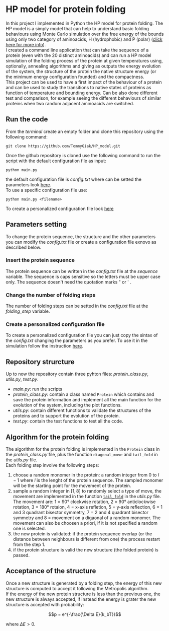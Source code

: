 # HP model for protein folding

In this project I implemented in Python the HP model for protein folding.
The HP model is a simply model that can help to understand basic folding behaviours using Monte Carlo simulation over the free energy of the bounds using only two category of aminoacids, H (hydrophobic) and P (polar) ([click here for more info](https://pubs.acs.org/doi/10.1021/ma00200a030)).\
I created a command line application that can take the sequence of a protein (even with the 20 distinct aminoacids) and can run a HP model simulation of the folding process of the protein at given temperatures using, optionally, annealing algorithms and giving as outputs the energy evolution of the system, the structure of the protein the native structure energy (or the minimum energy configuration founded) and the compactness.\
This project can be used to have a first impact of the behaviour of a protein and can be used to study the transitions to native states of proteins as function of temperature and bounding energy. Can be also done different test and comparison, for example seeing the different behaviours of similar proteins when two random adjacent aminoacids are switched.

## Run the code

From the _terminal_ create an empty folder and clone this repository using the following command:

```shell
git clone https://github.com/TommyGiak/HP_model.git
```

Once the github repository is cloned use the following command to run the script with the default configuration file as input:

```shell
python main.py
```

the default configuration file is _config.txt_ where can be setted the parameters look [here](https://github.com/TommyGiak/HP_model#parameters-setting).\
To use a specific configuration file use:

```shell
python main.py <filename>
```

To create a personalized configuration file look [here](https://github.com/TommyGiak/HP_model#create-a-personalized-configuration-file)

## Parameters setting

To change the protein sequence, the structure and the other parameters you can modify the _config.txt_ file or create a configuration file exnovo as described below.

### Insert the protein sequence

The protein sequence can be written in the _config.txt_ file at the _sequence_ variable. The sequence is caps sensitive so the letters must be upper case only. The sequence doesn't need the quotation marks " or ' .

### Change the number of folding steps

The number of folding steps can be setted in the _config.txt_ file at the _folding\_step_ variable.

### Create a personalized configuration file

To create a personalized configuration file you can just copy the sintax of the _config.txt_ changing the parameters as you prefer. To use it in the simulation follow the instruction [here](https://github.com/TommyGiak/HP_model#run-the-code).

## Repository strurcture

Up to now the repository contain three pyhton files: _protein_class.py_, _utils.py_, _test.py_.

- _main.py_: run the scripts
- _protein_class.py_: contain a class named `Protein` which contains and save the protein information and implement all the main function for the evolution of the system, including the plot functions.
- _utils.py_: contain different functions to validate the structures of the proteins and to support the evolution of the protein.
- _test.py_: contain the test functions to test all the code.

## Algorithm for the protein folding

The algorithm for the protein folding is implemented in the `Protein` class in the _protein_class.py_ file, plus the function `diagonal_move` and `tail_fold` in the _utils.py_ file.\
Each folding step involve the following steps:

1. choose a random monomer in the protein: a random integer from $0$ to $l-1$ where $l$ is the lenght of the protein sequence. The sampled monomer will be the starting point for the movement of the protein.
1. sample a random integer in $[1,8]$ to randomly select a type of move, the movement are implemented in the function [`tail_fold`](https://github.com/TommyGiak/HP_model/blob/main/utils.py) in the _utils.py_ file. The movement are: 1 = 90° clockwise rotation, 2 = 90° anticlockwise rotation, 3 = 180° rotaion, 4 = x-axis refletion, 5 = y-axis reflection, 6 = 1 and 3 quadrant bisector symmetry, 7 = 2 and 4 quadrant bisector symmetry and 8 = movement on a digaonal of a random monomer. The movement can also be choosen a priori, if it is not specified a random one is selected.
1. the new protein is validated: if the protein sequence overlap (or the distance between neighbours is different from one) the process restart from the step 1.
1. if the protein structure is valid the new structure (the folded protein) is passed.

## Acceptance of the structure

Once a new structure is generated by a folding step, the energy of this new structure is computed to accept it following the Metropolis algorithm.\
If the energy of the new protein structure is less than the previous one, the new structure is always accepted, if instead the energy is grater the new structure is accepted with probability:

```math
p = e^{-\frac{\Delta E}{k_bT}}
```

where $\Delta E > 0$.
